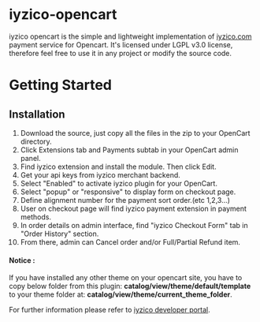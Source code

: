 # iyzico-opencart

iyzico opencart is the simple and lightweight implementation of [iyzico.com](https://www.iyzico.com) payment service for Opencart. It's licensed under LGPL v3.0 license, therefore feel free to use it in any project or modify the source code.

# Getting Started

## Installation


1. Download the source, just copy all the files in the zip to your OpenCart directory.
2. Click Extensions tab and Payments subtab in your OpenCart admin panel.
3. Find iyzico extension and install the module. Then click Edit.
4. Get your api keys from iyzico merchant backend.
5. Select "Enabled" to activate iyzico plugin for your OpenCart.
6. Select "popup" or "responsive" to display form on checkout page.
7. Define alignment number for the payment sort order.(etc 1,2,3...)
8. User on checkout page will find iyzico payment extension in payment methods.
9. In order details on admin interface, find "iyzico Checkout Form" tab in "Order History" section.
10. From there, admin can Cancel order and/or Full/Partial Refund item.

#### Notice :
If you have installed any other theme on your opencart site, you have to copy below folder from this plugin: **catalog/view/theme/default/template** to your theme  folder at: **catalog/view/theme/current_theme_folder**.

For further information please refer to [iyzico developer portal](https://dev.iyzipay.com).